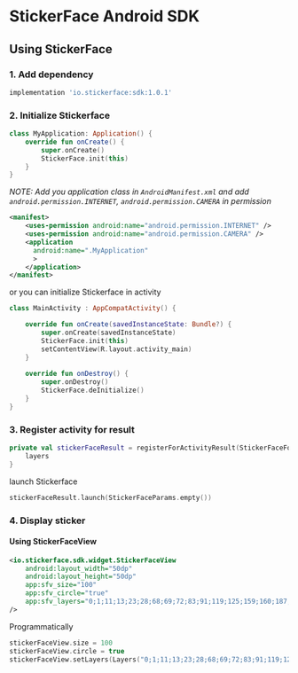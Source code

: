 # StickerFace Android SDK

## Using StickerFace

### 1. Add dependency

```groovy
implementation 'io.stickerface:sdk:1.0.1'
```

### 2. Initialize Stickerface

```kotlin
class MyApplication: Application() {
    override fun onCreate() {
        super.onCreate()
        StickerFace.init(this)
    }
}
```

*NOTE: Add you application class in `AndroidManifest.xml` and add `android.permission.INTERNET`, `android.permission.CAMERA` in permission*

```xml
<manifest>
    <uses-permission android:name="android.permission.INTERNET" />
    <uses-permission android:name="android.permission.CAMERA" />
    <application
      android:name=".MyApplication"
      >
    </application>
</manifest>
```

or you can initialize Stickerface in activity

```kotlin
class MainActivity : AppCompatActivity() {

    override fun onCreate(savedInstanceState: Bundle?) {
        super.onCreate(savedInstanceState)
        StickerFace.init(this)
        setContentView(R.layout.activity_main)
    }
    
    override fun onDestroy() {
        super.onDestroy()
        StickerFace.deInitialize()
    }
}
```

### 3. Register activity for result

```kotlin
private val stickerFaceResult = registerForActivityResult(StickerFaceForResult()) { layers ->
    layers
}
```

launch Stickerface

```kotlin
stickerFaceResult.launch(StickerFaceParams.empty())
```

### 4. Display sticker

#### Using StickerFaceView

```xml
<io.stickerface.sdk.widget.StickerFaceView
    android:layout_width="50dp"
    android:layout_height="50dp"
    app:sfv_size="100"
    app:sfv_circle="true"
    app:sfv_layers="0;1;11;13;23;28;68;69;72;83;91;119;125;159;160;187;219;238;253;265;310;337;3000;3220"
/>
```

Programmatically

```kotlin
stickerFaceView.size = 100
stickerFaceView.circle = true
stickerFaceView.setLayers(Layers("0;1;11;13;23;28;68;69;72;83;91;119;125;159;160;187;219;238;253;265;310;337;3000;3220"))
```
